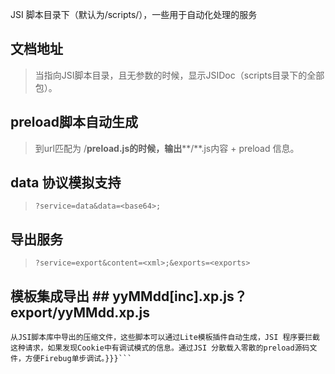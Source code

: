 JSI 脚本目录下（默认为/scripts/），一些用于自动化处理的服务

## 文档地址 ##
> 当指向JSI脚本目录，且无参数的时候，显示JSIDoc（scripts目录下的全部包）。
## preload脚本自动生成 ##
> 到url匹配为 /**preload.js的时候，输出****/**.js内容 + preload 信息。
## data 协议模拟支持 ##
> `?service=data&data=<base64>;`
## 导出服务 ##
> `?service=export&content=<xml>;&exports=<exports>`
## 模板集成导出 ##    yyMMdd[inc].xp.js？export/yyMMdd<inc>.xp.js
    从JSI脚本库中导出的压缩文件，这些脚本可以通过Lite模板插件自动生成，JSI 程序要拦截这种请求，如果发现Cookie中有调试模式的信息。通过JSI 分散载入零散的preload源码文件，方便Firebug单步调试。}}}```